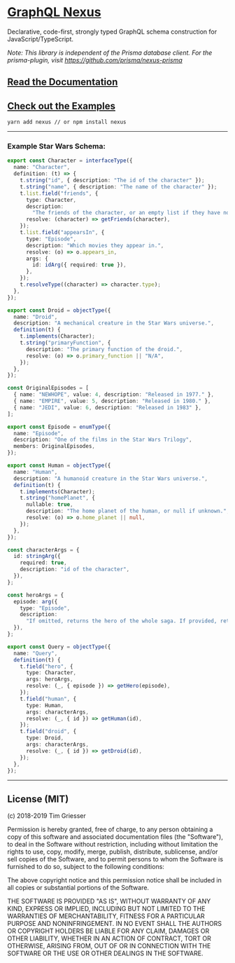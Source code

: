 # [GraphQL Nexus](https://nexus.js.org)

Declarative, code-first, strongly typed GraphQL schema construction for JavaScript/TypeScript.

_Note: This library is independent of the Prisma database client. For the prisma-plugin, visit https://github.com/prisma/nexus-prisma_

## [Read the Documentation](https://nexus.js.org)

## [Check out the Examples](https://github.com/prisma/nexus/tree/develop/examples)

```
yarn add nexus // or npm install nexus
```

---

### Example Star Wars Schema:

```ts
export const Character = interfaceType({
  name: "Character",
  definition: (t) => {
    t.string("id", { description: "The id of the character" });
    t.string("name", { description: "The name of the character" });
    t.list.field("friends", {
      type: Character,
      description:
        "The friends of the character, or an empty list if they have none.",
      resolve: (character) => getFriends(character),
    });
    t.list.field("appearsIn", {
      type: "Episode",
      description: "Which movies they appear in.",
      resolve: (o) => o.appears_in,
      args: {
        id: idArg({ required: true }),
      },
    });
    t.resolveType((character) => character.type);
  },
});

export const Droid = objectType({
  name: "Droid",
  description: "A mechanical creature in the Star Wars universe.",
  definition(t) {
    t.implements(Character);
    t.string("primaryFunction", {
      description: "The primary function of the droid.",
      resolve: (o) => o.primary_function || "N/A",
    });
  },
});

const OriginalEpisodes = [
  { name: "NEWHOPE", value: 4, description: "Released in 1977." },
  { name: "EMPIRE", value: 5, description: "Released in 1980." },
  { name: "JEDI", value: 6, description: "Released in 1983" },
];

export const Episode = enumType({
  name: "Episode",
  description: "One of the films in the Star Wars Trilogy",
  members: OriginalEpisodes,
});

export const Human = objectType({
  name: "Human",
  description: "A humanoid creature in the Star Wars universe.",
  definition(t) {
    t.implements(Character);
    t.string("homePlanet", {
      nullable: true,
      description: "The home planet of the human, or null if unknown.",
      resolve: (o) => o.home_planet || null,
    });
  },
});

const characterArgs = {
  id: stringArg({
    required: true,
    description: "id of the character",
  }),
};

const heroArgs = {
  episode: arg({
    type: "Episode",
    description:
      "If omitted, returns the hero of the whole saga. If provided, returns the hero of that particular episode.",
  }),
};

export const Query = objectType({
  name: "Query",
  definition(t) {
    t.field("hero", {
      type: Character,
      args: heroArgs,
      resolve: (_, { episode }) => getHero(episode),
    });
    t.field("human", {
      type: Human,
      args: characterArgs,
      resolve: (_, { id }) => getHuman(id),
    });
    t.field("droid", {
      type: Droid,
      args: characterArgs,
      resolve: (_, { id }) => getDroid(id),
    });
  },
});
```

---

## License (MIT)

(c) 2018-2019 Tim Griesser

Permission is hereby granted, free of charge, to any person obtaining a copy of this software and associated documentation files (the "Software"), to deal in the Software without restriction, including without limitation the rights to use, copy, modify, merge, publish, distribute, sublicense, and/or sell copies of the Software, and to permit persons to whom the Software is furnished to do so, subject to the following conditions:

The above copyright notice and this permission notice shall be included in all copies or substantial portions of the Software.

THE SOFTWARE IS PROVIDED "AS IS", WITHOUT WARRANTY OF ANY KIND, EXPRESS OR IMPLIED, INCLUDING BUT NOT LIMITED TO THE WARRANTIES OF MERCHANTABILITY, FITNESS FOR A PARTICULAR PURPOSE AND NONINFRINGEMENT. IN NO EVENT SHALL THE AUTHORS OR COPYRIGHT HOLDERS BE LIABLE FOR ANY CLAIM, DAMAGES OR OTHER LIABILITY, WHETHER IN AN ACTION OF CONTRACT, TORT OR OTHERWISE, ARISING FROM, OUT OF OR IN CONNECTION WITH THE SOFTWARE OR THE USE OR OTHER DEALINGS IN THE SOFTWARE.
